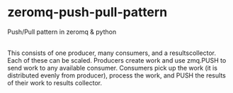 # zeromq-push-pull-pattern
Push/Pull pattern in zeromq &amp; python

<br/>
This consists of one producer, many consumers, and a resultscollector. Each of these can be scaled. Producers create work and use zmq.PUSH to send work to any available consumer. Consumers pick up the work (it is distributed evenly from producer), process the work, and PUSH the results of their work to results collector.<br/>

